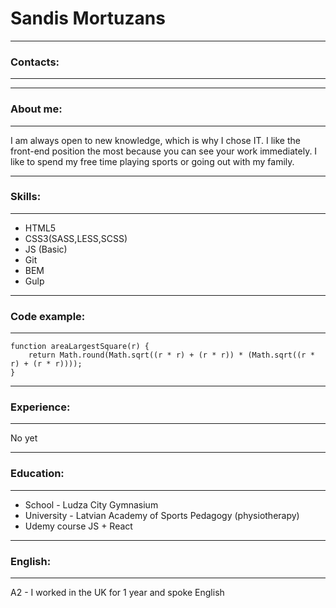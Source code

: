 # Sandis Mortuzans
***
### Contacts: 
***


***
### About me: 
***
I am always open to new knowledge, which is why I chose IT. I like the front-end position the most because you can see your work immediately. I like to spend my free time playing sports or going out with my family. 
***
### Skills: 
***

 * HTML5
 * CSS3(SASS,LESS,SCSS)
 * JS (Basic)
 * Git
 * BEM
 * Gulp

***
### Code example: 
***
```
function areaLargestSquare(r) {
    return Math.round(Math.sqrt((r * r) + (r * r)) * (Math.sqrt((r * r) + (r * r))));
}
```
***
### Experience: 
***
No yet
***
### Education: 
***

 * School - Ludza City Gymnasium
 * University - Latvian Academy of Sports Pedagogy (physiotherapy)
 * Udemy course JS + React 

***
### English:
***
A2 - I worked in the UK for 1 year and spoke English 
